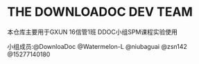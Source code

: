 # THE DOWNLOADOC DEV TEAM
本仓库主要用于GXUN 16信管1班 DDOC小组SPM课程实验使用  

小组成员:@DownloaDoc
        @Watermelon-L
        @niubaguai
        @zsn142
        @15277140180
